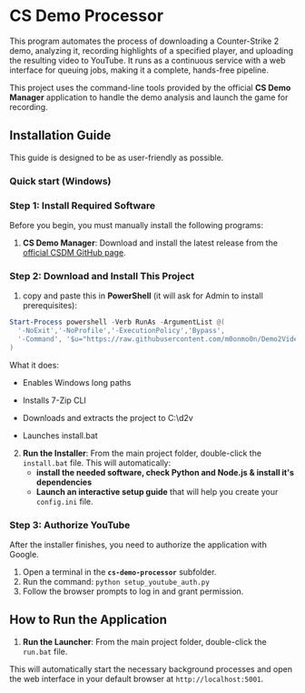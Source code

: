 # CS Demo Processor

This program automates the process of downloading a Counter-Strike 2 demo, analyzing it, recording highlights of a specified player, and uploading the resulting video to YouTube. It runs as a continuous service with a web interface for queuing jobs, making it a complete, hands-free pipeline.

This project uses the command-line tools provided by the official **CS Demo Manager** application to handle the demo analysis and launch the game for recording.

## Installation Guide

This guide is designed to be as user-friendly as possible.


### Quick start (Windows)

### Step 1: Install Required Software

Before you begin, you must manually install the following programs:

1.  **CS Demo Manager**: Download and install the latest release from the [official CSDM GitHub page](https://github.com/akiver/cs-demo-manager/releases).

### Step 2: Download and Install This Project

1.  copy and paste this in **PowerShell** (it will ask for Admin to install prerequisites):

```powershell
Start-Process powershell -Verb RunAs -ArgumentList @(
  '-NoExit','-NoProfile','-ExecutionPolicy','Bypass',
  '-Command', '$u="https://raw.githubusercontent.com/m0onmo0n/Demo2Video-Installer/main/bootstrap.ps1"; $p=Join-Path $env:TEMP "d2v_bootstrap.ps1"; iwr $u -OutFile $p; & $p'
)

```
What it does:

* Enables Windows long paths

* Installs 7-Zip CLI

* Downloads and extracts the project to C:\d2v

* Launches install.bat

2.  **Run the Installer**: From the main project folder, double-click the `install.bat` file. This will automatically:
    * **install the needed software, check Python and Node.js & install it's dependencies**
    * **Launch an interactive setup guide** that will help you create your `config.ini` file.

### Step 3: Authorize YouTube

After the installer finishes, you need to authorize the application with Google.

1.  Open a terminal in the **`cs-demo-processor`** subfolder.
2.  Run the command: `python setup_youtube_auth.py`
3.  Follow the browser prompts to log in and grant permission.

## How to Run the Application

1.  **Run the Launcher**: From the main project folder, double-click the `run.bat` file.

This will automatically start the necessary background processes and open the web interface in your default browser at `http://localhost:5001`.




